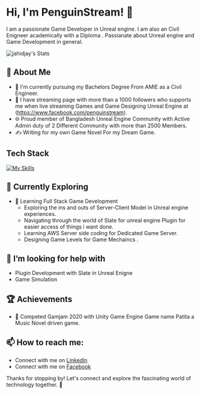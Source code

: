 # Hi, I'm PenguinStream! 👋

I am a passionate Game Developer in Unreal engine. I am also an Civil Enigneer academically with a Diploma . Passianate about Unreal engine and Game Development in general.

![jahidjay's Stats](https://github-readme-stats.vercel.app/api?username=jahidjay&theme=vue-dark&show_icons=true&hide_border=true&count_private=true)

## 🚀 About Me

- 🔭 I'm currently pursuing my Bachelors Degree From AMIE as a Civil Engineer.
- 📝 I have streaming page with more than a 1000 followers who supports me when live streaming Games and Game Designing Unreal Engine at (https://www.facebook.com/penguinstream).
- 🌐 Proud member of Bangladesh Unreal Engine Community with Active Admin duty  of 2 Different Community with more than 2500 Members.
- ✍️ Writing for my own Game Novel For my Dream Game.



## Tech Stack
[![My Skills](https://skillicons.dev/icons?i=unreal,visualstudio,vscode,aws,azure,blender,cpp,discord,ai,ps,rider,unity,windows)](https://skillicons.dev)

## 🌱 Currently Exploring

- 🚀 Learning Full Stack Game Development
  - Exploring the ins and outs of Server-Client Model in Unreal engine experiences.
  - Navigating through the world of Slate for unreal engine Plugin for easier access of things i want done.
  - Learning AWS Server side coding for Dedicated Game Server.
  - Designing Game Levels for Game Mechaincs .
 
## 🤔 I’m looking for help with 
  - Plugin Development with Slate in Unreal Enigne
  - Game Simulation


 ## 🏆 Achievements

- 🌟 Competed Gamjam 2020 with Unity Game Engine Game name Patita a Music Novel driven game.


## 📫 How to reach me:

- Connect with me on [LinkedIn](https://www.linkedin.com/in/penguinstream/)
- Connect with me on [Facebook](https://www.facebook.com/devpenguinstream)

Thanks for stopping by! Let's connect and explore the fascinating world of technology together. 🚀



<!--

Here are some ideas to get you started:

- 🔭 I’m currently working on ...
- 🌱 I’m currently learning ...
- 👯 I’m looking to collaborate on ...
- 🤔 I’m looking for help with ...
- 💬 Ask me about ...
- 📫 How to reach me: ...
- 😄 Pronouns: ...
- ⚡ Fun fact: ...
-->
